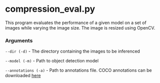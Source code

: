 # compression_eval.py

This program evaluates the performance of a given model on a set of images while varying the image size. The image
is resized using OpenCV. 

### Arguments

`--dir (-d)` - The directory containing the images to be inferenced

`--model (-m)` - Path to object detection model

`--annotations (-a)` - Path to annotations file. COCO annotations can be downloaded [here](https://cocodataset.org/#download)
